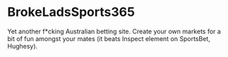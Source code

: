 # BrokeLadsSports365
Yet another f*cking Australian betting site. Create your own markets for a bit of fun amongst your mates (it beats Inspect element on SportsBet, Hughesy).

